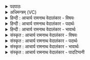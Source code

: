 <details><summary>पदपाठः</summary>

ऋ꣣ध꣢क्। सो꣣म। स्व꣣स्त꣡ये꣢। सु꣣। अस्त꣡ये꣢। सं꣣जग्मानः꣢। स꣣म्। जग्मानः꣢। दि꣣वा꣢। क꣣वे। प꣡व꣢꣯स्व। सू꣡र्यः꣢꣯। दृ꣣शे꣢। ६५६।
</details>

<details><summary>अधिमन्त्रम् (VC)</summary>

- पवमानः सोमः
- कश्यपो मारीचः
- गायत्री
- षड्जः
</details>

<details><summary>हिन्दी : आचार्य रामनाथ वेदालंकार - विषयः</summary>

अगले मन्त्र में जीवात्मा और चन्द्रमा का विषय वर्णित है।
</details>

<details><summary>हिन्दी : आचार्य रामनाथ वेदालंकार - पदार्थः</summary>

पदार्थान्वयभाषाः -  प्रथम—जीवात्मा के पक्ष में। हे (कवे) बुद्धिमान्,दूरदर्शी (सोम) चन्द्रमा के समान उन्नतिशील जीवात्मन् ! तू (दिवा) परमात्मा की ज्योति से (संजग्मानः) संयुक्त होता हुआ (स्वस्तये) उत्कृष्ट जीवन के लिए (ऋधक्) उन्नति प्राप्त कर। (सूर्यः) सूर्य के समान प्रकाशमान होकर (दृशे) मुक्ति का मार्ग देखने के लिए (पवस्व) प्रयत्न कर ॥ द्वितीय—चन्द्रमा के पक्ष में। हे (कवे) पृथिवी की परिक्रमा करनेवाले (सोम) चन्द्रमा ! तू(दिवा)सूर्य के प्रकाश से (संजग्मानः) संयुक्त होता हुआ (स्वस्तये) हमारे सुख के लिए (ऋधक्) एक-एक कला से प्रतिदिन बढ़ता चल। पूर्णिमा को (सूर्यः) सूर्य के समान सम्पूर्ण प्रभामण्डलवाला होकर (दृशे) हमारे देखने के लिए (पवस्व) भूमण्डल पर अपनी चांदनी को फैला ॥३॥ इस मन्त्र में श्लेषालङ्कार है। ‘सूर्यः’ अर्थात् ‘सूर्य के सदृश’ में लुप्तोपमा है। चन्द्रमा के पक्ष में जड़ वस्तु में चेतनवत् व्यवहार आलङ्कारिक है ॥३॥
</details>

<details><summary>हिन्दी : आचार्य रामनाथ वेदालंकार - भावार्थः</summary>

भावार्थभाषाः -  जैसे सूर्य से चन्द्रमा प्रकाशित होता है,वैसे ही परमात्मारूप सूर्य से हम प्रकाशित होते हैं ॥३॥
</details>

<details><summary>संस्कृत : आचार्य रामनाथ वेदालंकार - विषयः</summary>

अथ जीवात्मचन्द्रयोर्विषयमाह।
</details>

<details><summary>संस्कृत : आचार्य रामनाथ वेदालंकार - पदार्थः</summary>

पदार्थान्वयभाषाः -  प्रथमः—जीवात्मपरः। हे (कवे) मेधाविन् क्रान्तदर्शिन् (सोम) चन्द्रवद् वृद्धिशील जीवात्मन् ! त्वम् (दिवा) परमात्मज्योतिषा (संजग्मानः) संगच्छमानः सन् (स्वस्तये) उत्कृष्टजीवनाय।[अस्तिरभिपूजितः स्वस्तिरिति निरुक्तम्। ३।२१।१२।] (ऋधक्) ऋध्नुवन्,वर्धमानः भव।[ऋधगिति पृथग्भावस्यानुप्रवचनं भवति,अथापि ऋध्नोत्यर्थे दृश्यते। निरु० ४।२५] (सूर्यः) सूर्य इव प्रकाशमानः सन् (दृशे) मुक्तिमार्गं द्रष्टुम् (पवस्व) प्रयतस्व।[पवते गतिकर्मा। निघं० २।१४]॥ द्वितीयः—चन्द्रपरः। हे (कवे) पृथिवीं परितो गन्तः।[कवते गतिकर्मा। निघं० २।१४।] (सोम) चन्द्र ! त्वम् (दिवा) सूर्यप्रकाशेन (संजग्मानः) संगच्छमानः (स्वस्तये) अस्मत्कल्याणाय (ऋधक्) एकैकया कलया प्रत्यहं वर्धमानो भव। तथा च पूर्णिमायाम् (सूर्यः) सूर्य इव सम्पूर्णप्रभामण्डलः सन् (दृशे) अस्माकं दर्शनाय (पवस्व) भूमण्डले स्वचन्द्रिकां प्रक्षारय ॥३॥ अत्र श्लेषालङ्कारः। सूर्यः इति लुप्तोपमम्। चन्द्रपक्षे जडे चेतनवद् व्यवहार आलङ्कारिकः ॥३॥
</details>

<details><summary>संस्कृत : आचार्य रामनाथ वेदालंकार - भावार्थः</summary>

भावार्थभाषाः -  यथा सूर्याच्चन्द्रः प्रकाशते तथैव परमात्मसूर्याद् वयं प्रकाशिता भवामः ॥३॥
</details>

<details><summary>संस्कृत : आचार्य रामनाथ वेदालंकार - पादटिप्पनी</summary>

टिप्पणी:   १. ऋ० ९।६४।३० ‘दि॒वः क॒विः’ इति भेदः।
</details>